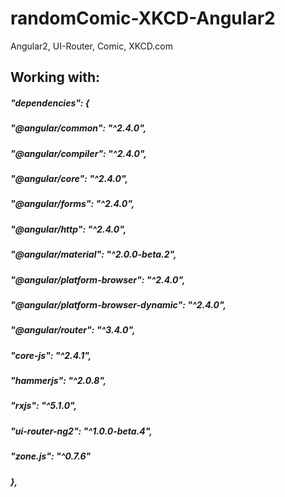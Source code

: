 # randomComic-XKCD-Angular2
Angular2, UI-Router, Comic, XKCD.com

## Working with: 
##### "dependencies": {
#####    "@angular/common": "^2.4.0",
#####    "@angular/compiler": "^2.4.0",
#####    "@angular/core": "^2.4.0",
#####    "@angular/forms": "^2.4.0",
#####    "@angular/http": "^2.4.0",
#####    "@angular/material": "^2.0.0-beta.2",
#####    "@angular/platform-browser": "^2.4.0",
#####    "@angular/platform-browser-dynamic": "^2.4.0",
#####    "@angular/router": "^3.4.0",
#####   "core-js": "^2.4.1",
#####    "hammerjs": "^2.0.8",
#####    "rxjs": "^5.1.0",
#####    "ui-router-ng2": "^1.0.0-beta.4",
#####    "zone.js": "^0.7.6"
#####  },
